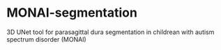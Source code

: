 # MONAI-segmentation
3D UNet tool for parasagittal dura segmentation in childrean with autism spectrum disorder (MONAI)
